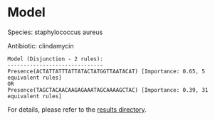 
# Model

Species: staphylococcus aureus

Antibiotic: clindamycin

```
Model (Disjunction - 2 rules):
------------------------------
Presence(ACTATTATTTATTATACTATGGTTAATACAT) [Importance: 0.65, 5 equivalent rules]
OR
Presence(TAGCTACAACAAGAGAAATAGCAAAAGCTAC) [Importance: 0.39, 31 equivalent rules]

```

For details, please refer to the [results directory](../../../../../results/scm_b/staphylococcus+aureus/clindamycin/repeat_0/).

